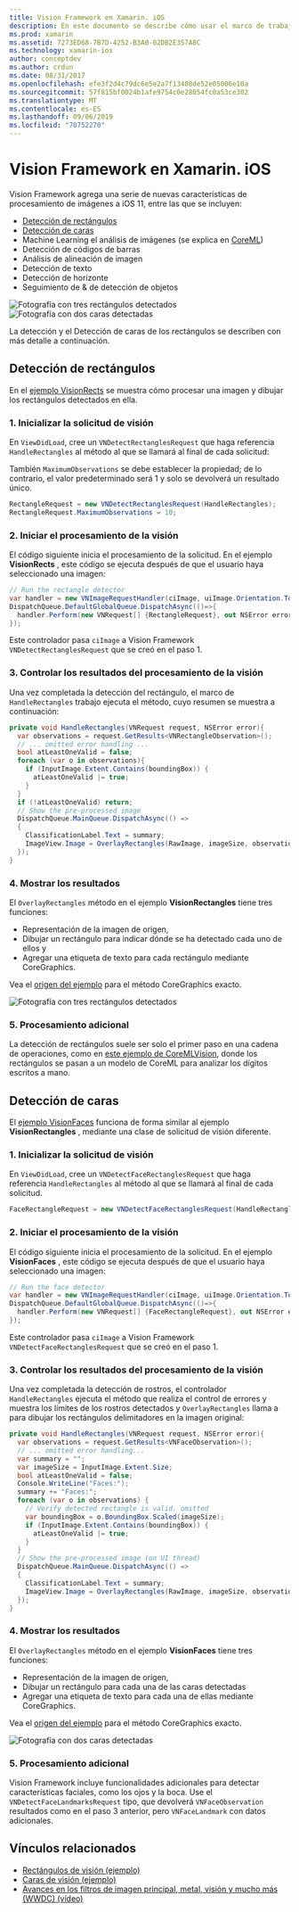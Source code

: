 ```yaml
---
title: Vision Framework en Xamarin. iOS
description: En este documento se describe cómo usar el marco de trabajo de iOS 11 Vision en Xamarin. iOS. En concreto, se describe la detección de rectángulos y la detección de caras.
ms.prod: xamarin
ms.assetid: 7273ED68-7B7D-4252-B3A0-02DB2E357A8C
ms.technology: xamarin-ios
author: conceptdev
ms.author: crdun
ms.date: 08/31/2017
ms.openlocfilehash: efe3f2d4c79dc6e5e2a7f13408de52e05006e10a
ms.sourcegitcommit: 57f815bf0024b1afe9754c0e28054fc0a53ce302
ms.translationtype: MT
ms.contentlocale: es-ES
ms.lasthandoff: 09/06/2019
ms.locfileid: "70752270"
---
```

# <a name="vision-framework-in-xamarinios"></a>Vision Framework en Xamarin. iOS

Vision Framework agrega una serie de nuevas características de procesamiento de imágenes a iOS 11, entre las que se incluyen:

- [Detección de rectángulos](#rectangles)
- [Detección de caras](#faces)
- Machine Learning el análisis de imágenes (se explica en [CoreML](~/ios/platform/introduction-to-ios11/coreml.md))
- Detección de códigos de barras
- Análisis de alineación de imagen
- Detección de texto
- Detección de horizonte
- Seguimiento de & de detección de objetos

![Fotografía con tres rectángulos detectados](vision-images/found-rectangles-tiny.png) ![Fotografía con dos caras detectadas](vision-images/xamarin-home-faces-tiny.png)

La detección y el Detección de caras de los rectángulos se describen con más detalle a continuación.

<a name="rectangles" />

## <a name="rectangle-detection"></a>Detección de rectángulos

En el [ejemplo VisionRects](https://docs.microsoft.com/samples/xamarin/ios-samples/ios11-visionrectangles) se muestra cómo procesar una imagen y dibujar los rectángulos detectados en ella.

### <a name="1-initialize-the-vision-request"></a>1. Inicializar la solicitud de visión

En `ViewDidLoad`, cree un `VNDetectRectanglesRequest` que haga referencia `HandleRectangles` al método al que se llamará al final de cada solicitud:

También `MaximumObservations` se debe establecer la propiedad; de lo contrario, el valor predeterminado será 1 y solo se devolverá un resultado único.

```csharp
RectangleRequest = new VNDetectRectanglesRequest(HandleRectangles);
RectangleRequest.MaximumObservations = 10;
```

### <a name="2-start-the-vision-processing"></a>2. Iniciar el procesamiento de la visión

El código siguiente inicia el procesamiento de la solicitud. En el ejemplo **VisionRects** , este código se ejecuta después de que el usuario haya seleccionado una imagen:

```csharp
// Run the rectangle detector
var handler = new VNImageRequestHandler(ciImage, uiImage.Orientation.ToCGImagePropertyOrientation(), new VNImageOptions());
DispatchQueue.DefaultGlobalQueue.DispatchAsync(()=>{
  handler.Perform(new VNRequest[] {RectangleRequest}, out NSError error);
});
```

Este controlador pasa `ciImage` a Vision Framework `VNDetectRectanglesRequest` que se creó en el paso 1.

### <a name="3-handle-the-results-of-vision-processing"></a>3. Controlar los resultados del procesamiento de la visión

Una vez completada la detección del rectángulo, el marco de `HandleRectangles` trabajo ejecuta el método, cuyo resumen se muestra a continuación:

```csharp
private void HandleRectangles(VNRequest request, NSError error){
  var observations = request.GetResults<VNRectangleObservation>();
  // ... omitted error handling ...
  bool atLeastOneValid = false;
  foreach (var o in observations){
    if (InputImage.Extent.Contains(boundingBox)) {
      atLeastOneValid |= true;
    }
  }
  if (!atLeastOneValid) return;
  // Show the pre-processed image
  DispatchQueue.MainQueue.DispatchAsync(() =>
  {
    ClassificationLabel.Text = summary;
    ImageView.Image = OverlayRectangles(RawImage, imageSize, observations);
  });
}
```

### <a name="4-display-the-results"></a>4. Mostrar los resultados

El `OverlayRectangles` método en el ejemplo **VisionRectangles** tiene tres funciones:

- Representación de la imagen de origen,
- Dibujar un rectángulo para indicar dónde se ha detectado cada uno de ellos y
- Agregar una etiqueta de texto para cada rectángulo mediante CoreGraphics.

Vea el [origen del ejemplo](https://docs.microsoft.com/samples/xamarin/ios-samples/ios11-visionrectangles) para el método CoreGraphics exacto.

![Fotografía con tres rectángulos detectados](vision-images/found-rectangles-phone-sml.png)

### <a name="5-further-processing"></a>5. Procesamiento adicional

La detección de rectángulos suele ser solo el primer paso en una cadena de operaciones, como en [este ejemplo de CoreMLVision](~/ios/platform/introduction-to-ios11/coreml.md#coremlvision), donde los rectángulos se pasan a un modelo de CoreML para analizar los dígitos escritos a mano.

<a name="faces" />

## <a name="face-detection"></a>Detección de caras

El [ejemplo VisionFaces](https://docs.microsoft.com/samples/xamarin/ios-samples/ios11-visionfaces) funciona de forma similar al ejemplo **VisionRectangles** , mediante una clase de solicitud de visión diferente.

### <a name="1-initialize-the-vision-request"></a>1. Inicializar la solicitud de visión

En `ViewDidLoad`, cree un `VNDetectFaceRectanglesRequest` que haga referencia `HandleRectangles` al método al que se llamará al final de cada solicitud.

```csharp
FaceRectangleRequest = new VNDetectFaceRectanglesRequest(HandleRectangles);
```

### <a name="2-start-the-vision-processing"></a>2. Iniciar el procesamiento de la visión

El código siguiente inicia el procesamiento de la solicitud. En el ejemplo **VisionFaces** , este código se ejecuta después de que el usuario haya seleccionado una imagen:

```csharp
// Run the face detector
var handler = new VNImageRequestHandler(ciImage, uiImage.Orientation.ToCGImagePropertyOrientation(), new VNImageOptions());
DispatchQueue.DefaultGlobalQueue.DispatchAsync(()=>{
  handler.Perform(new VNRequest[] {FaceRectangleRequest}, out NSError error);
});
```

Este controlador pasa `ciImage` a Vision Framework `VNDetectFaceRectanglesRequest` que se creó en el paso 1.

### <a name="3-handle-the-results-of-vision-processing"></a>3. Controlar los resultados del procesamiento de la visión

Una vez completada la detección de rostros, el controlador `HandleRectangles` ejecuta el método que realiza el control de errores y muestra los límites de los rostros detectados y `OverlayRectangles` llama a para dibujar los rectángulos delimitadores en la imagen original:

```csharp
private void HandleRectangles(VNRequest request, NSError error){
  var observations = request.GetResults<VNFaceObservation>();
  // ... omitted error handling...
  var summary = "";
  var imageSize = InputImage.Extent.Size;
  bool atLeastOneValid = false;
  Console.WriteLine("Faces:");
  summary += "Faces:";
  foreach (var o in observations) {
    // Verify detected rectangle is valid. omitted
    var boundingBox = o.BoundingBox.Scaled(imageSize);
    if (InputImage.Extent.Contains(boundingBox)) {
      atLeastOneValid |= true;
    }
  }
  // Show the pre-processed image (on UI thread)
  DispatchQueue.MainQueue.DispatchAsync(() =>
  {
    ClassificationLabel.Text = summary;
    ImageView.Image = OverlayRectangles(RawImage, imageSize, observations);
  });
}
```

### <a name="4-display-the-results"></a>4. Mostrar los resultados

El `OverlayRectangles` método en el ejemplo **VisionFaces** tiene tres funciones:

- Representación de la imagen de origen,
- Dibujar un rectángulo para cada una de las caras detectadas
- Agregar una etiqueta de texto para cada una de ellas mediante CoreGraphics.

Vea el [origen del ejemplo](https://docs.microsoft.com/samples/xamarin/ios-samples/ios11-visionfaces) para el método CoreGraphics exacto.

![Fotografía con dos caras detectadas](vision-images/found-faces-phone-sml.png)

### <a name="5-further-processing"></a>5. Procesamiento adicional

Vision Framework incluye funcionalidades adicionales para detectar características faciales, como los ojos y la boca. Use el `VNDetectFaceLandmarksRequest` tipo, que devolverá `VNFaceObservation` resultados como en el paso 3 anterior, pero `VNFaceLandmark` con datos adicionales.

## <a name="related-links"></a>Vínculos relacionados

- [Rectángulos de visión (ejemplo)](https://docs.microsoft.com/samples/xamarin/ios-samples/ios11-visionrectangles)
- [Caras de visión (ejemplo)](https://docs.microsoft.com/samples/xamarin/ios-samples/ios11-visionfaces)
- [Avances en los filtros de imagen principal, metal, visión y mucho más (WWDC) (vídeo)](https://developer.apple.com/videos/play/wwdc2017/510/)
